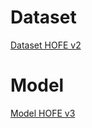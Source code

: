 # Dataset
[Dataset HOFE v2](https://drive.google.com/drive/folders/18N6C3ofI3OSgNVgU3EUP3v_dpYz1mTXk?usp=sharing)

# Model
[Model HOFE v3](https://drive.google.com/drive/folders/1EZBFfoU-XsSg0LoSU4Hn_wH2WkXWEnYW?usp=sharing)
